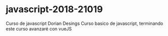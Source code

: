 # javascript-2018-21019
Curso de javascript Dorian Desings
Curso basico de javascript, terminando este curso avanzaré con vueJS
